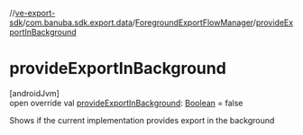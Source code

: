 //[ve-export-sdk](../../../index.md)/[com.banuba.sdk.export.data](../index.md)/[ForegroundExportFlowManager](index.md)/[provideExportInBackground](provide-export-in-background.md)

# provideExportInBackground

[androidJvm]\
open override val [provideExportInBackground](provide-export-in-background.md): [Boolean](https://kotlinlang.org/api/latest/jvm/stdlib/kotlin/-boolean/index.html) = false

Shows if the current implementation provides export in the background
